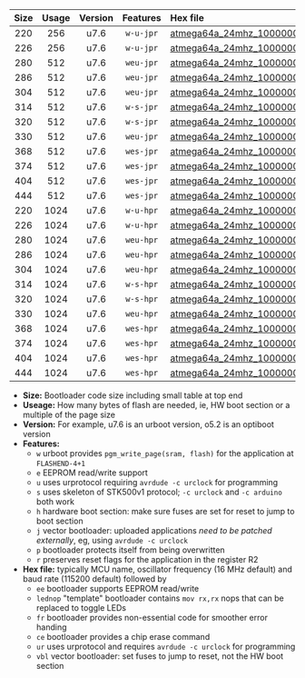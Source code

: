 |Size|Usage|Version|Features|Hex file|
|:-:|:-:|:-:|:-:|:--|
|220|256|u7.6|`w-u-jpr`|[atmega64a_24mhz_1000000bps_ur_vbl.hex](https://raw.githubusercontent.com/stefanrueger/urboot/main/bootloaders/atmega64a/fcpu_24mhz/1000000_bps/atmega64a_24mhz_1000000bps_ur_vbl.hex)|
|226|256|u7.6|`w-u-jpr`|[atmega64a_24mhz_1000000bps_lednop_ur_vbl.hex](https://raw.githubusercontent.com/stefanrueger/urboot/main/bootloaders/atmega64a/fcpu_24mhz/1000000_bps/atmega64a_24mhz_1000000bps_lednop_ur_vbl.hex)|
|280|512|u7.6|`weu-jpr`|[atmega64a_24mhz_1000000bps_ee_ur_vbl.hex](https://raw.githubusercontent.com/stefanrueger/urboot/main/bootloaders/atmega64a/fcpu_24mhz/1000000_bps/atmega64a_24mhz_1000000bps_ee_ur_vbl.hex)|
|286|512|u7.6|`weu-jpr`|[atmega64a_24mhz_1000000bps_ee_lednop_ur_vbl.hex](https://raw.githubusercontent.com/stefanrueger/urboot/main/bootloaders/atmega64a/fcpu_24mhz/1000000_bps/atmega64a_24mhz_1000000bps_ee_lednop_ur_vbl.hex)|
|304|512|u7.6|`weu-jpr`|[atmega64a_24mhz_1000000bps_ee_lednop_fr_ur_vbl.hex](https://raw.githubusercontent.com/stefanrueger/urboot/main/bootloaders/atmega64a/fcpu_24mhz/1000000_bps/atmega64a_24mhz_1000000bps_ee_lednop_fr_ur_vbl.hex)|
|314|512|u7.6|`w-s-jpr`|[atmega64a_24mhz_1000000bps_vbl.hex](https://raw.githubusercontent.com/stefanrueger/urboot/main/bootloaders/atmega64a/fcpu_24mhz/1000000_bps/atmega64a_24mhz_1000000bps_vbl.hex)|
|320|512|u7.6|`w-s-jpr`|[atmega64a_24mhz_1000000bps_lednop_vbl.hex](https://raw.githubusercontent.com/stefanrueger/urboot/main/bootloaders/atmega64a/fcpu_24mhz/1000000_bps/atmega64a_24mhz_1000000bps_lednop_vbl.hex)|
|330|512|u7.6|`weu-jpr`|[atmega64a_24mhz_1000000bps_ee_lednop_fr_ce_ur_vbl.hex](https://raw.githubusercontent.com/stefanrueger/urboot/main/bootloaders/atmega64a/fcpu_24mhz/1000000_bps/atmega64a_24mhz_1000000bps_ee_lednop_fr_ce_ur_vbl.hex)|
|368|512|u7.6|`wes-jpr`|[atmega64a_24mhz_1000000bps_ee_vbl.hex](https://raw.githubusercontent.com/stefanrueger/urboot/main/bootloaders/atmega64a/fcpu_24mhz/1000000_bps/atmega64a_24mhz_1000000bps_ee_vbl.hex)|
|374|512|u7.6|`wes-jpr`|[atmega64a_24mhz_1000000bps_ee_lednop_vbl.hex](https://raw.githubusercontent.com/stefanrueger/urboot/main/bootloaders/atmega64a/fcpu_24mhz/1000000_bps/atmega64a_24mhz_1000000bps_ee_lednop_vbl.hex)|
|404|512|u7.6|`wes-jpr`|[atmega64a_24mhz_1000000bps_ee_lednop_fr_vbl.hex](https://raw.githubusercontent.com/stefanrueger/urboot/main/bootloaders/atmega64a/fcpu_24mhz/1000000_bps/atmega64a_24mhz_1000000bps_ee_lednop_fr_vbl.hex)|
|444|512|u7.6|`wes-jpr`|[atmega64a_24mhz_1000000bps_ee_lednop_fr_ce_vbl.hex](https://raw.githubusercontent.com/stefanrueger/urboot/main/bootloaders/atmega64a/fcpu_24mhz/1000000_bps/atmega64a_24mhz_1000000bps_ee_lednop_fr_ce_vbl.hex)|
|220|1024|u7.6|`w-u-hpr`|[atmega64a_24mhz_1000000bps_ur.hex](https://raw.githubusercontent.com/stefanrueger/urboot/main/bootloaders/atmega64a/fcpu_24mhz/1000000_bps/atmega64a_24mhz_1000000bps_ur.hex)|
|226|1024|u7.6|`w-u-hpr`|[atmega64a_24mhz_1000000bps_lednop_ur.hex](https://raw.githubusercontent.com/stefanrueger/urboot/main/bootloaders/atmega64a/fcpu_24mhz/1000000_bps/atmega64a_24mhz_1000000bps_lednop_ur.hex)|
|280|1024|u7.6|`weu-hpr`|[atmega64a_24mhz_1000000bps_ee_ur.hex](https://raw.githubusercontent.com/stefanrueger/urboot/main/bootloaders/atmega64a/fcpu_24mhz/1000000_bps/atmega64a_24mhz_1000000bps_ee_ur.hex)|
|286|1024|u7.6|`weu-hpr`|[atmega64a_24mhz_1000000bps_ee_lednop_ur.hex](https://raw.githubusercontent.com/stefanrueger/urboot/main/bootloaders/atmega64a/fcpu_24mhz/1000000_bps/atmega64a_24mhz_1000000bps_ee_lednop_ur.hex)|
|304|1024|u7.6|`weu-hpr`|[atmega64a_24mhz_1000000bps_ee_lednop_fr_ur.hex](https://raw.githubusercontent.com/stefanrueger/urboot/main/bootloaders/atmega64a/fcpu_24mhz/1000000_bps/atmega64a_24mhz_1000000bps_ee_lednop_fr_ur.hex)|
|314|1024|u7.6|`w-s-hpr`|[atmega64a_24mhz_1000000bps.hex](https://raw.githubusercontent.com/stefanrueger/urboot/main/bootloaders/atmega64a/fcpu_24mhz/1000000_bps/atmega64a_24mhz_1000000bps.hex)|
|320|1024|u7.6|`w-s-hpr`|[atmega64a_24mhz_1000000bps_lednop.hex](https://raw.githubusercontent.com/stefanrueger/urboot/main/bootloaders/atmega64a/fcpu_24mhz/1000000_bps/atmega64a_24mhz_1000000bps_lednop.hex)|
|330|1024|u7.6|`weu-hpr`|[atmega64a_24mhz_1000000bps_ee_lednop_fr_ce_ur.hex](https://raw.githubusercontent.com/stefanrueger/urboot/main/bootloaders/atmega64a/fcpu_24mhz/1000000_bps/atmega64a_24mhz_1000000bps_ee_lednop_fr_ce_ur.hex)|
|368|1024|u7.6|`wes-hpr`|[atmega64a_24mhz_1000000bps_ee.hex](https://raw.githubusercontent.com/stefanrueger/urboot/main/bootloaders/atmega64a/fcpu_24mhz/1000000_bps/atmega64a_24mhz_1000000bps_ee.hex)|
|374|1024|u7.6|`wes-hpr`|[atmega64a_24mhz_1000000bps_ee_lednop.hex](https://raw.githubusercontent.com/stefanrueger/urboot/main/bootloaders/atmega64a/fcpu_24mhz/1000000_bps/atmega64a_24mhz_1000000bps_ee_lednop.hex)|
|404|1024|u7.6|`wes-hpr`|[atmega64a_24mhz_1000000bps_ee_lednop_fr.hex](https://raw.githubusercontent.com/stefanrueger/urboot/main/bootloaders/atmega64a/fcpu_24mhz/1000000_bps/atmega64a_24mhz_1000000bps_ee_lednop_fr.hex)|
|444|1024|u7.6|`wes-hpr`|[atmega64a_24mhz_1000000bps_ee_lednop_fr_ce.hex](https://raw.githubusercontent.com/stefanrueger/urboot/main/bootloaders/atmega64a/fcpu_24mhz/1000000_bps/atmega64a_24mhz_1000000bps_ee_lednop_fr_ce.hex)|

- **Size:** Bootloader code size including small table at top end
- **Useage:** How many bytes of flash are needed, ie, HW boot section or a multiple of the page size
- **Version:** For example, u7.6 is an urboot version, o5.2 is an optiboot version
- **Features:**
  + `w` urboot provides `pgm_write_page(sram, flash)` for the application at `FLASHEND-4+1`
  + `e` EEPROM read/write support
  + `u` uses urprotocol requiring `avrdude -c urclock` for programming
  + `s` uses skeleton of STK500v1 protocol; `-c urclock` and `-c arduino` both work
  + `h` hardware boot section: make sure fuses are set for reset to jump to boot section
  + `j` vector bootloader: uploaded applications *need to be patched externally*, eg, using `avrdude -c urclock`
  + `p` bootloader protects itself from being overwritten
  + `r` preserves reset flags for the application in the register R2
- **Hex file:** typically MCU name, oscillator frequency (16 MHz default) and baud rate (115200 default) followed by
  + `ee` bootloader supports EEPROM read/write
  + `lednop` "template" bootloader contains `mov rx,rx` nops that can be replaced to toggle LEDs
  + `fr` bootloader provides non-essential code for smoother error handing
  + `ce` bootloader provides a chip erase command
  + `ur` uses urprotocol and requires `avrdude -c urclock` for programming
  + `vbl` vector bootloader: set fuses to jump to reset, not the HW boot section
